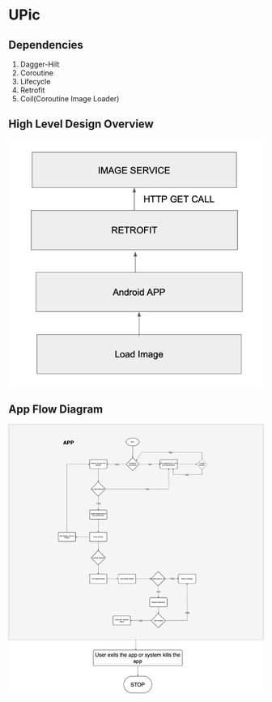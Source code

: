# UPic

## Dependencies
1. Dagger-Hilt
2. Coroutine
3. Lifecycle
4. Retrofit
5. Coil(Coroutine Image Loader)

## High Level Design Overview
![high_level](high_level.png)

## App Flow Diagram
![app_flow](app_flow.jpg)
